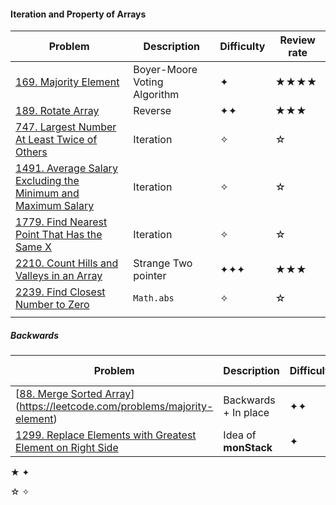 #### Iteration and Property of Arrays

| Problem                                                      | Description                  | Difficulty | Review rate |
| ------------------------------------------------------------ | ---------------------------- | ---------- | ----------- |
| [169. Majority Element](https://leetcode.com/problems/majority-element) | Boyer-Moore Voting Algorithm | ✦          | ★★★★        |
| [189. Rotate Array](https://leetcode.com/problems/rotate-array) | Reverse                      | ✦✦         | ★★★         |
| [747. Largest Number At Least Twice of Others](https://leetcode.com/problems/largest-number-at-least-twice-of-others) | Iteration                    | ✧          | ☆           |
| [1491. Average Salary Excluding the Minimum and Maximum Salary](https://leetcode.com/problems/average-salary-excluding-the-minimum-and-maximum-salary) | Iteration                    | ✧          | ☆           |
| [1779. Find Nearest Point That Has the Same X ](https://leetcode.com/problems/find-nearest-point-that-has-the-same-x-or-y-coordinate) | Iteration                    | ✧          | ☆           |
| [2210. Count Hills and Valleys in an Array](https://leetcode.com/problems/count-hills-and-valleys-in-an-array) | Strange Two pointer          | ✦✦✦        | ★★★         |
| [2239. Find Closest Number to Zero](https://leetcode.com/problems/find-closest-number-to-zero) | `Math.abs`                   | ✧          | ☆           |
|                                                              |                              |            |             |

##### Backwards

| Problem                                                      | Description          | Difficulty | Review rate |
| ------------------------------------------------------------ | -------------------- | ---------- | ----------- |
| [[88. Merge Sorted Array](https://leetcode.com/problems/merge-sorted-array)](https://leetcode.com/problems/majority-element) | Backwards + In place | ✦✦         | ★★★         |
| [1299. Replace Elements with Greatest Element on Right Side](https://leetcode.com/problems/replace-elements-with-greatest-element-on-right-side) | Idea of **monStack** | ✦          | ★           |

★ ✦

☆ ✧

